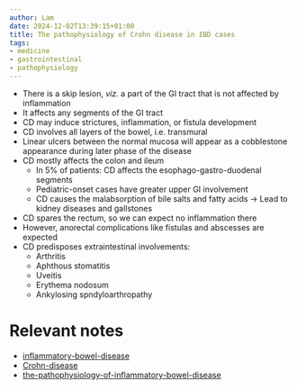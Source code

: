 ```yaml
---
author: Lam
date: 2024-12-02T13:39:15+01:00
title: The pathophysiology of Crohn disease in IBD cases
tags:
- medicine
- gastrointestinal
- pathophysiology
---
```


- There is a skip lesion, *viz.* a part of the GI tract that is not affected by inflammation
- It affects any segments of the GI tract
- CD may induce strictures, inflammation, or fistula development
- CD involves all layers of the bowel, i.e. transmural
- Linear ulcers between the normal mucosa will appear as a cobblestone appearance during later phase of the disease
- CD mostly affects the colon and ileum
  - In 5% of patients: CD affects the esophago-gastro-duodenal segments
  - Pediatric-onset cases have greater upper GI involvement
  - CD causes the malabsorption of bile salts and fatty acids $\to$ Lead to kidney diseases and gallstones
- CD spares the rectum, so we can expect no inflammation there
- However, anorectal complications like fistulas and abscesses are expected
- CD predisposes extraintestinal involvements:
  - Arthritis
  - Aphthous stomatitis
  - Uveitis
  - Erythema nodosum
  - Ankylosing spndyloarthropathy

# Relevant notes

- [inflammatory-bowel-disease](Resources/inflammatory-bowel-disease.md) 
- [Crohn-disease](Resources/Crohn-disease.md) 
- [the-pathophysiology-of-inflammatory-bowel-disease](Resources/the-pathophysiology-of-inflammatory-bowel-disease.md) 
